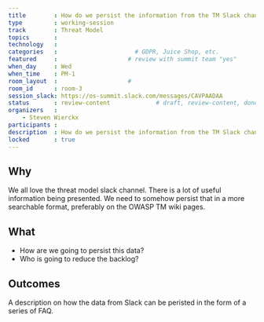 ```yaml
---
title        : How do we persist the information from the TM Slack channel?
type         : working-session
track        : Threat Model
topics       : 
technology   :
categories   :                      # GDPR, Juice Shop, etc.
featured     :                    # review with summit team "yes"
when_day     : Wed
when_time    : PM-1
room_layout  :                    #
room_id      : room-3
session_slack: https://os-summit.slack.com/messages/CAVPAADAA
status       : review-content             # draft, review-content, done
organizers   :
    - Steven Wierckx
participants :
description  : How do we persist the information from the TM Slack channel?
locked       : true
---
```


## Why

We all love the threat model slack channel. There is a lot of useful information being presented. We need to somehow persist that in a more searchable format, preferably on the OWASP TM wiki pages.

## What

 - How are we going to persist this data?
 - Who is going to reduce the backlog?

## Outcomes

A description on how the data from Slack can be peristed in the form of a series of FAQ.
